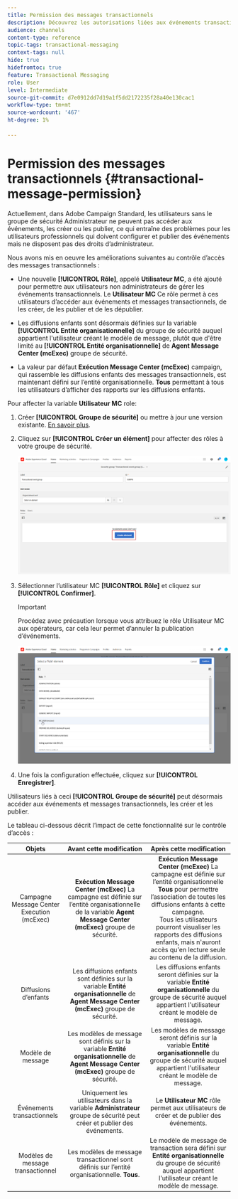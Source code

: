 ```yaml
---
title: Permission des messages transactionnels
description: Découvrez les autorisations liées aux événements transactionnels.
audience: channels
content-type: reference
topic-tags: transactional-messaging
context-tags: null
hide: true
hidefromtoc: true
feature: Transactional Messaging
role: User
level: Intermediate
source-git-commit: d7e0912dd7d19a1f5dd2172235f28a40e130cac1
workflow-type: tm+mt
source-wordcount: '467'
ht-degree: 1%

---
```


# Permission des messages transactionnels {#transactional-message-permission}

Actuellement, dans Adobe Campaign Standard, les utilisateurs sans le groupe de sécurité Administrateur ne peuvent pas accéder aux événements, les créer ou les publier, ce qui entraîne des problèmes pour les utilisateurs professionnels qui doivent configurer et publier des événements mais ne disposent pas des droits d’administrateur.

Nous avons mis en oeuvre les améliorations suivantes au contrôle d’accès des messages transactionnels :

* Une nouvelle **[!UICONTROL Rôle]**, appelé **Utilisateur MC**, a été ajouté pour permettre aux utilisateurs non administrateurs de gérer les événements transactionnels. Le **Utilisateur MC** Ce rôle permet à ces utilisateurs d’accéder aux événements et messages transactionnels, de les créer, de les publier et de les dépublier.

* Les diffusions enfants sont désormais définies sur la variable **[!UICONTROL Entité organisationnelle]** du groupe de sécurité auquel appartient l&#39;utilisateur créant le modèle de message, plutôt que d&#39;être limité au **[!UICONTROL Entité organisationnelle]** de **Agent Message Center (mcExec)** groupe de sécurité.

* La valeur par défaut **Exécution Message Center (mcExec)** campaign, qui rassemble les diffusions enfants des messages transactionnels, est maintenant défini sur l’entité organisationnelle. **Tous** permettant à tous les utilisateurs d’afficher des rapports sur les diffusions enfants.

Pour affecter la variable **Utilisateur MC** role:

1. Créer **[!UICONTROL Groupe de sécurité]** ou mettre à jour une version existante. [En savoir plus](../../administration/using/managing-groups-and-users.md).

1. Cliquez sur **[!UICONTROL Créer un élément]** pour affecter des rôles à votre groupe de sécurité.

   ![](assets/event_access_1.png)

1. Sélectionner l’utilisateur MC **[!UICONTROL Rôle]** et cliquez sur **[!UICONTROL Confirmer]**.

   >[!IMPORTANT]
   >
   > Procédez avec précaution lorsque vous attribuez le rôle Utilisateur MC aux opérateurs, car cela leur permet d’annuler la publication d’événements.

   ![](assets/event_access_2.png)

1. Une fois la configuration effectuée, cliquez sur **[!UICONTROL Enregistrer]**.

Utilisateurs liés à ceci **[!UICONTROL Groupe de sécurité]** peut désormais accéder aux événements et messages transactionnels, les créer et les publier.

Le tableau ci-dessous décrit l’impact de cette fonctionnalité sur le contrôle d’accès :

| Objets | Avant cette modification | Après cette modification |
|:-: | :--: | :-:|
| Campagne Message Center Execution (mcExec) | **Exécution Message Center (mcExec)** La campagne est définie sur l’entité organisationnelle de la variable **Agent Message Center (mcExec)** groupe de sécurité. | **Exécution Message Center (mcExec)** La campagne est définie sur l’entité organisationnelle **Tous** pour permettre l’association de toutes les diffusions enfants à cette campagne.</br> Tous les utilisateurs pourront visualiser les rapports des diffusions enfants, mais n&#39;auront accès qu&#39;en lecture seule au contenu de la diffusion. |
| Diffusions d’enfants | Les diffusions enfants sont définies sur la variable **Entité organisationnelle** de **Agent Message Center (mcExec)** groupe de sécurité. | Les diffusions enfants seront définies sur la variable **Entité organisationnelle** du groupe de sécurité auquel appartient l&#39;utilisateur créant le modèle de message. |
| Modèle de message | Les modèles de message sont définis sur la variable **Entité organisationnelle** de **Agent Message Center (mcExec)** groupe de sécurité. | Les modèles de message seront définis sur la variable **Entité organisationnelle** du groupe de sécurité auquel appartient l&#39;utilisateur créant le modèle de message. |
| Événements transactionnels | Uniquement les utilisateurs dans la variable **Administrateur** groupe de sécurité peut créer et publier des événements. | Le **Utilisateur MC** rôle permet aux utilisateurs de créer et de publier des événements. |
| Modèles de message transactionnel | Les modèles de message transactionnel sont définis sur l’entité organisationnelle. **Tous**. | Le modèle de message de transaction sera défini sur **Entité organisationnelle** du groupe de sécurité auquel appartient l&#39;utilisateur créant le modèle de message. |